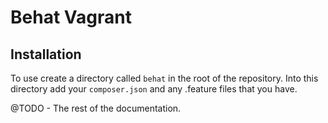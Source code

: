 # Behat Vagrant

## Installation

To use create a directory called ```behat``` in the root of the repository. Into this directory add your ```composer.json``` and any .feature files that you have.

@TODO - The rest of the documentation.